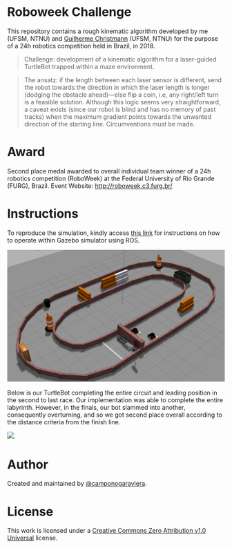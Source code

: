 # Roboweek Challenge

This repository contains a rough kinematic algorithm developed by me (UFSM, NTNU) and [Guilherme Christmann](https://github.com/guichristmann) (UFSM, NTNU) for the purpose of a 24h robotics competition held in Brazil, in 2018.

> Challenge: development of a kinematic algorithm for a laser-guided TurtleBot trapped within a maze environment.

> The ansatz: if the length between each laser sensor is different, send the robot towards the direction in which the laser length is longer (dodging the obstacle ahead)—else flip a coin, i.e, any right/left turn is a feasible solution. Although this logic seems very straightforward, a caveat exists (since our robot is blind and has no memory of past tracks) when the maximum gradient points towards the unwanted direction of the starting line. Circumventions must be made.

# Award

Second place medal awarded to overall individual team winner of a 24h robotics competition (RoboWeek) at the Federal University of Rio Grande (FURG), Brazil.
Event Website: http://roboweek.c3.furg.br/

# Instructions
To reproduce the simulation, kindly access [this link](https://drive.google.com/drive/folders/1rIWDC9wHPcT_eNRiRx-XcyBCDKqV4Xsh) for instructions on how to operate within Gazebo simulator using ROS.

![](GazeboSimulator.png)

Below is our TurtleBot completing the entire circuit and leading position in the second to last race. Our implementation was able to complete the entire labyrinth. However, in the finals, our bot slammed into another, consequently overturning, and so we got second place overall according to the distance criteria from the finish line.

![](competition.gif)

# Author

Created and maintained by [@camponogaraviera][1].

[1]: https://github.com/camponogaraviera

# License

This work is licensed under a [Creative Commons Zero Attribution v1.0 Universal](LICENSE) license.
